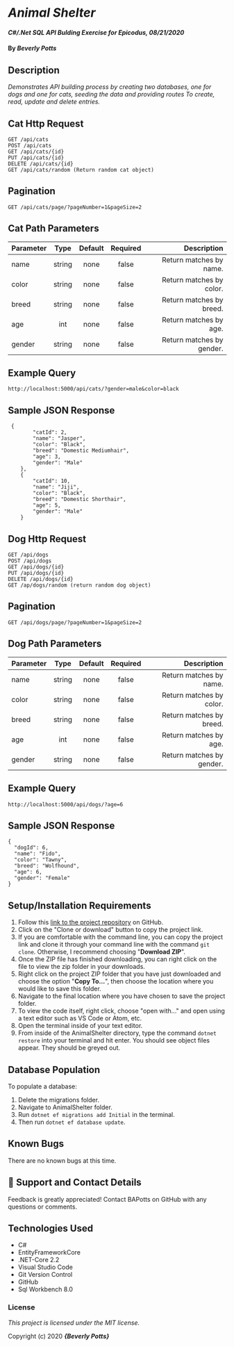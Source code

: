 # _Animal Shelter_

#### _C#/.Net SQL API Bulding Exercise for Epicodus, 08/21/2020_

#### By _**Beverly Potts**_

## Description

_Demonstrates API building process by creating two databases, one for dogs and one for cats, seeding the data and providing routes To create, read, update and delete entries._

## Cat Http Request
```
GET /api/cats
POST /api/cats
GET /api/cats/{id}
PUT /api/cats/{id}
DELETE /api/cats/{id}
GET /api/cats/random (Return random cat object)
```

## Pagination
```
GET /api/cats/page/?pageNumber=1&pageSize=2
```

## Cat Path Parameters

| Parameter  |   Type   |  Default |  Required  | Description |
|------|:------:|:------:|:------:|-------------:|
|name|string|none|false|Return matches by name.|
|color|string|none|false|Return matches by color.|
|breed|string|none|false|Return matches by breed.|
|age|int|none|false|Return matches by age.|
|gender|string|none|false|Return matches by gender.|

## Example Query
```
http://localhost:5000/api/cats/?gender=male&color=black
```

## Sample JSON Response
```
 {
        "catId": 2,
        "name": "Jasper",
        "color": "Black",
        "breed": "Domestic Mediumhair",
        "age": 3,
        "gender": "Male"
    },
    {
        "catId": 10,
        "name": "Jiji",
        "color": "Black",
        "breed": "Domestic Shorthair",
        "age": 5,
        "gender": "Male"
    }
```

## Dog Http Request
```
GET /api/dogs
POST /api/dogs
GET /api/dogs/{id}
PUT /api/dogs/{id}
DELETE /api/dogs/{id}
GET /ap/dogs/random (return random dog object)
```

## Pagination
```
GET /api/dogs/page/?pageNumber=1&pageSize=2
```

## Dog Path Parameters

| Parameter  |   Type   |  Default |  Required  | Description |
|------|:------:|:------:|:------:|-------------:|
|name|string|none|false|Return matches by name.|
|color|string|none|false|Return matches by color.|
|breed|string|none|false|Return matches by breed.|
|age|int|none|false|Return matches by age.|
|gender|string|none|false|Return matches by gender.|

## Example Query
```
http://localhost:5000/api/dogs/?age=6
```

## Sample JSON Response
```
{
  "dogId": 6,
  "name": "Fido",
  "color": "Tawny",
  "breed": "Wolfhound",
  "age": 6,
  "gender": "Female"
}
```

## Setup/Installation Requirements


  1. Follow this [link to the project repository](https://github.com/BAPotts/AnimalShelter.Solution.git) on GitHub. 
  2. Click on the "Clone or download" button to copy the project link.     
  3. If you are comfortable with the command line, you can copy the project link and clone it through your command line with the command `git clone`. Otherwise, I recommend choosing "**Download ZIP**".     
  4. Once the ZIP file has finished downloading, you can right click on the file to view the zip folder in your downloads.     
  5. Right click on the project ZIP folder that you have just downloaded and choose the option "**Copy To...**", then choose the location where you would like to save this folder.      
  6. Navigate to the final location where you have chosen to save the project folder.      
  7. To view the code itself, right click, choose "open with..." and open using a text editor such as VS Code or Atom, etc.
  8. Open the terminal inside of your text editor.
  9. From inside of the AnimalShelter directory, type the command `dotnet restore` into your terminal and hit enter. You should see object files appear. They should be greyed out.

## Database Population
To populate a database:
1. Delete the migrations folder.
2. Navigate to AnimalShelter folder.
3. Run `dotnet ef migrations add Initial` in the terminal.
4. Then run `dotnet ef database update`.

## Known Bugs

There are no known bugs at this time.

 ## :raising_hand: Support and Contact Details

Feedback is greatly appreciated! Contact BAPotts on GitHub with any questions or comments.

## Technologies Used

* C# 
* EntityFrameworkCore
* .NET-Core 2.2
* Visual Studio Code
* Git Version Control 
* GitHub
* Sql Workbench 8.0

### License

*This project is licensed under the MIT license.*

Copyright (c) 2020 **_{Beverly Potts}_**